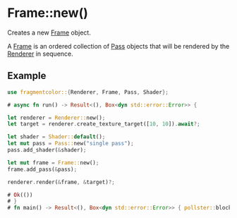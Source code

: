 # Frame::new()

Creates a new [Frame](https://fragmentcolor.org/api/core/frame) object.

A [Frame](https://fragmentcolor.org/api/core/frame) is an ordered collection of [Pass](https://fragmentcolor.org/api/core/pass) objects that will be rendered by the [Renderer](https://fragmentcolor.org/api/core/renderer) in sequence.

## Example

```rust
use fragmentcolor::{Renderer, Frame, Pass, Shader};

# async fn run() -> Result<(), Box<dyn std::error::Error>> {

let renderer = Renderer::new();
let target = renderer.create_texture_target([10, 10]).await?;

let shader = Shader::default();
let mut pass = Pass::new("single pass");
pass.add_shader(&shader);

let mut frame = Frame::new();
frame.add_pass(&pass);

renderer.render(&frame, &target)?;

# Ok(())
# }
# fn main() -> Result<(), Box<dyn std::error::Error>> { pollster::block_on(run()) }
```
